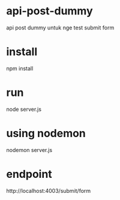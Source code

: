 # api-post-dummy
api post dummy untuk nge test submit form

# install
npm install

# run
node server.js

# using nodemon
nodemon server.js

# endpoint
http://localhost:4003/submit/form
